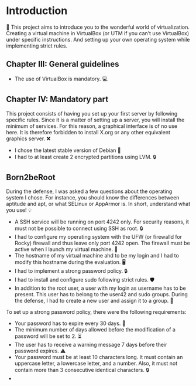 # Introduction

🚀 This project aims to introduce you to the wonderful world of virtualization. 
Creating a virtual machine in VirtualBox (or UTM if you can’t use VirtualBox) under specific instructions. 
And setting up your own operating system while implementing strict rules.

## Chapter III: General guidelines

- The use of VirtualBox is mandatory. 💻

## Chapter IV: Mandatory part

This project consists of having you set up your first server by following specific rules. 
Since it is a matter of setting up a server, you will install the minimum of services. 
For this reason, a graphical interface is of no use here. It is therefore forbidden to install X.org or any other equivalent graphics server. ❌

- I chose the latest stable version of Debian 🐧
- I had to at least create 2 encrypted partitions using LVM. 🔒

## Born2beRoot

During the defense, I was asked a few questions about the operating system I chose. For instance, you should know the differences between aptitude and apt, or what SELinux or AppArmor is. In short, understand what you use! 💡

- A SSH service will be running on port 4242 only. For security reasons, it must not be possible to connect using SSH as root. 🔒
- I had to configure my operating system with the UFW (or firewalld for Rocky) firewall and thus leave only port 4242 open. The firewall must be active when I launch my virtual machine. 🧯
- The hostname of my virtual machine ahd to be my login and I had to modify this hostname during the evaluation. 🖥️
- I had to implement a strong password policy. 🔒
- I had to install and configure sudo following strict rules. 🛡️
- In addition to the root user, a user with my login as username has to be present. This user has to belong to the user42 and sudo groups. During the defense, I had to create a new user and assign it to a group. 👥

To set up a strong password policy, there were the following requirements:

- Your password has to expire every 30 days. 🔄
- The minimum number of days allowed before the modification of a password will be set to 2. ⏳
- The user has to receive a warning message 7 days before their password expires. ⚠️
- Your password must be at least 10 characters long. It must contain an uppercase letter, a lowercase letter, and a number. Also, it must not contain more than 3 consecutive identical characters. 🔒
-

